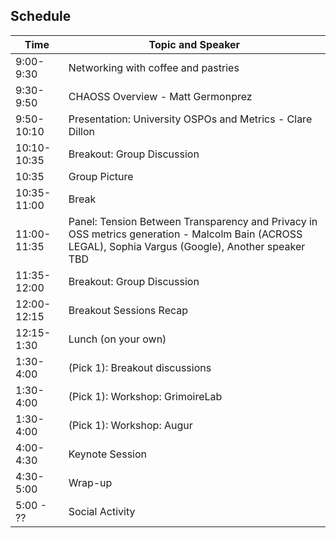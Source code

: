 ## Schedule

| Time | Topic and Speaker |
| ----- | ---- |
| 9:00-9:30 | Networking with coffee and pastries |
| 9:30-9:50 | CHAOSS Overview - Matt Germonprez |
| 9:50-10:10 | Presentation: University OSPOs and Metrics - Clare Dillon |
| 10:10-10:35 | Breakout: Group Discussion |
| 10:35 | Group Picture |
| 10:35-11:00 | Break |
| 11:00-11:35 | Panel: Tension Between Transparency and Privacy in OSS metrics generation - Malcolm Bain (ACROSS LEGAL), Sophia Vargus (Google), Another speaker TBD |
| 11:35-12:00 | Breakout: Group Discussion |
| 12:00-12:15 | Breakout Sessions Recap |
| 12:15-1:30 | Lunch (on your own) |
| 1:30-4:00 | (Pick 1): Breakout discussions |
| 1:30-4:00 | (Pick 1): Workshop: GrimoireLab |
| 1:30-4:00 | (Pick 1): Workshop: Augur
| 4:00-4:30 | Keynote Session |
| 4:30-5:00 | Wrap-up |
| 5:00 - ?? | Social Activity |




